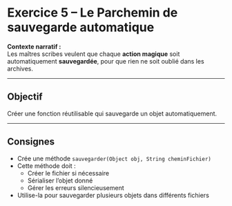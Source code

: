 # Exercice 5 – Le Parchemin de sauvegarde automatique

**Contexte narratif :**  
Les maîtres scribes veulent que chaque **action magique** soit automatiquement **sauvegardée**, pour que rien ne soit oublié dans les archives.

---

## Objectif

Créer une fonction réutilisable qui sauvegarde un objet automatiquement.

---

## Consignes

- Crée une méthode `sauvegarder(Object obj, String cheminFichier)`
- Cette méthode doit :
  - Créer le fichier si nécessaire
  - Sérialiser l’objet donné
  - Gérer les erreurs silencieusement
- Utilise-la pour sauvegarder plusieurs objets dans différents fichiers

